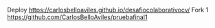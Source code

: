 Deploy https://carlosbelloaviles.github.io/desafiocolaborativocv/
Fork 1 https://github.com/CarlosBelloAviles/pruebafinal1
